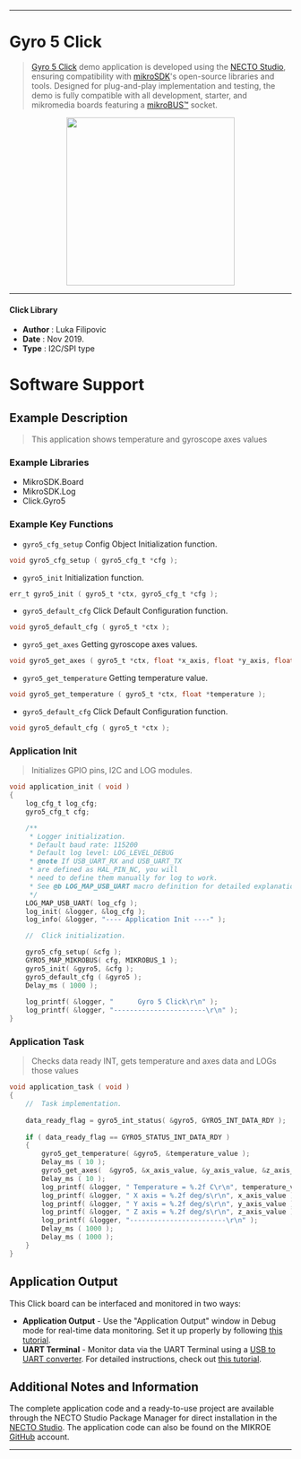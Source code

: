 
---
# Gyro 5 Click

> [Gyro 5 Click](https://www.mikroe.com/?pid_product=MIKROE-3669) demo application is developed using
the [NECTO Studio](https://www.mikroe.com/necto), ensuring compatibility with [mikroSDK](https://www.mikroe.com/mikrosdk)'s
open-source libraries and tools. Designed for plug-and-play implementation and testing, the demo is fully compatible with
all development, starter, and mikromedia boards featuring a [mikroBUS&trade;](https://www.mikroe.com/mikrobus) socket.

<p align="center">
  <img src="https://www.mikroe.com/?pid_product=MIKROE-3669&image=1" height=300px>
</p>

---

#### Click Library

- **Author**        : Luka Filipovic
- **Date**          : Nov 2019.
- **Type**          : I2C/SPI type

# Software Support

## Example Description

> This application shows temperature and gyroscope axes values

### Example Libraries

- MikroSDK.Board
- MikroSDK.Log
- Click.Gyro5

### Example Key Functions

- `gyro5_cfg_setup` Config Object Initialization function. 
```c
void gyro5_cfg_setup ( gyro5_cfg_t *cfg );
``` 
 
- `gyro5_init` Initialization function. 
```c
err_t gyro5_init ( gyro5_t *ctx, gyro5_cfg_t *cfg );
```

- `gyro5_default_cfg` Click Default Configuration function. 
```c
void gyro5_default_cfg ( gyro5_t *ctx );
```

- `gyro5_get_axes` Getting gyroscope axes values. 
```c
void gyro5_get_axes ( gyro5_t *ctx, float *x_axis, float *y_axis, float *z_axis );
```
 
- `gyro5_get_temperature` Getting temperature value. 
```c
void gyro5_get_temperature ( gyro5_t *ctx, float *temperature );
```

- `gyro5_default_cfg` Click Default Configuration function. 
```c
void gyro5_default_cfg ( gyro5_t *ctx );
```

### Application Init

> Initializes GPIO pins, I2C and LOG modules.

```c
void application_init ( void )
{
    log_cfg_t log_cfg;
    gyro5_cfg_t cfg;

    /** 
     * Logger initialization.
     * Default baud rate: 115200
     * Default log level: LOG_LEVEL_DEBUG
     * @note If USB_UART_RX and USB_UART_TX 
     * are defined as HAL_PIN_NC, you will 
     * need to define them manually for log to work. 
     * See @b LOG_MAP_USB_UART macro definition for detailed explanation.
     */
    LOG_MAP_USB_UART( log_cfg );
    log_init( &logger, &log_cfg );
    log_info( &logger, "---- Application Init ----" );

    //  Click initialization.

    gyro5_cfg_setup( &cfg );
    GYRO5_MAP_MIKROBUS( cfg, MIKROBUS_1 );
    gyro5_init( &gyro5, &cfg );
    gyro5_default_cfg ( &gyro5 );
    Delay_ms ( 1000 );
    
    log_printf( &logger, "      Gyro 5 Click\r\n" );
    log_printf( &logger, "-----------------------\r\n" );
}
```

### Application Task

> Checks data ready INT, gets temperature and axes data and LOGs those values

```c
void application_task ( void )
{
    //  Task implementation.
    
    data_ready_flag = gyro5_int_status( &gyro5, GYRO5_INT_DATA_RDY );
    
    if ( data_ready_flag == GYRO5_STATUS_INT_DATA_RDY )
    {
        gyro5_get_temperature( &gyro5, &temperature_value );
        Delay_ms ( 10 );
        gyro5_get_axes(  &gyro5, &x_axis_value, &y_axis_value, &z_axis_value );
        Delay_ms ( 10 );
        log_printf( &logger, " Temperature = %.2f C\r\n", temperature_value );
        log_printf( &logger, " X axis = %.2f deg/s\r\n", x_axis_value );
        log_printf( &logger, " Y axis = %.2f deg/s\r\n", y_axis_value );
        log_printf( &logger, " Z axis = %.2f deg/s\r\n", z_axis_value );
        log_printf( &logger, "------------------------\r\n" );
        Delay_ms ( 1000 );
        Delay_ms ( 1000 );
    }
}

``` 

## Application Output

This Click board can be interfaced and monitored in two ways:
- **Application Output** - Use the "Application Output" window in Debug mode for real-time data monitoring.
Set it up properly by following [this tutorial](https://www.youtube.com/watch?v=ta5yyk1Woy4).
- **UART Terminal** - Monitor data via the UART Terminal using
a [USB to UART converter](https://www.mikroe.com/click/interface/usb?interface*=uart,uart). For detailed instructions,
check out [this tutorial](https://help.mikroe.com/necto/v2/Getting%20Started/Tools/UARTTerminalTool).

## Additional Notes and Information

The complete application code and a ready-to-use project are available through the NECTO Studio Package Manager for 
direct installation in the [NECTO Studio](https://www.mikroe.com/necto). The application code can also be found on
the MIKROE [GitHub](https://github.com/MikroElektronika/mikrosdk_click_v2) account.

---
